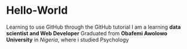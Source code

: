 # Hello-World
Learning to use GitHub through the GitHub tutorial
I am a learning **data scientist and Web Developer**
Graduated from **Obafemi Awolowo University** in *Nigeria*, where i studied Psychology
